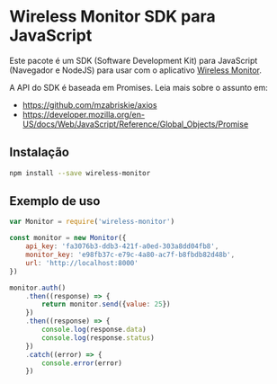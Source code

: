 # Wireless Monitor SDK para JavaScript

Este pacote é um SDK (Software Development Kit) para JavaScript
(Navegador e NodeJS) para usar com o aplicativo
[Wireless Monitor](https://github.com/SanUSB-grupo/wireless-monitor/).

A API do SDK é baseada em Promises. Leia mais sobre o assunto em:

* <https://github.com/mzabriskie/axios>
* <https://developer.mozilla.org/en-US/docs/Web/JavaScript/Reference/Global_Objects/Promise>

## Instalação

```bash
npm install --save wireless-monitor
```

## Exemplo de uso

```js
var Monitor = require('wireless-monitor')

const monitor = new Monitor({
    api_key: 'fa3076b3-ddb3-421f-a0ed-303a8dd04fb8',
    monitor_key: 'e98fb37c-e79c-4a80-ac7f-b8fbdb82d48b',
    url: 'http://localhost:8000'
})

monitor.auth()
    .then((response) => {
        return monitor.send({value: 25})
    })
    .then((response) => {
        console.log(response.data)
        console.log(response.status)
    })
    .catch((error) => {
        console.error(error)
    })
```

